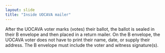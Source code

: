 ```yaml
---
layout: slide
title: "Inside UOCAVA mailer"
---
```


After the UOCAVA voter marks (votes) their ballot, the ballot is sealed in their B envelope and then placed in a return mailer.  On the B envelope, the UOCAVA voter does not have to print their name, date, or supply their address.  The B envelope must include the voter and witness signature(s).
